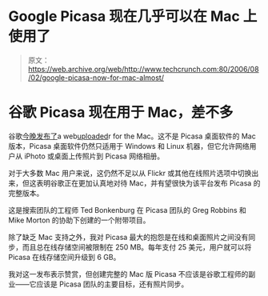 # Google Picasa 现在几乎可以在 Mac 上使用了

> 原文：<https://web.archive.org/web/http://www.techcrunch.com:80/2006/08/02/google-picasa-now-for-mac-almost/>

# 谷歌 Picasa 现在用于 Mac，差不多

 [](https://web.archive.org/web/20220808131247/http://picasa.google.com/web/mac_tools.html) 谷歌[今晚发布了](https://web.archive.org/web/20220808131247/http://googleblog.blogspot.com/2006/08/its-all-about-photoson-mac.html)a web[uploaded](https://web.archive.org/web/20220808131247/http://picasa.google.com/web/mac_tools.html)r for the Mac。这不是 Picasa 桌面软件的 Mac 版本，Picasa 桌面软件仍然只适用于 Windows 和 Linux 机器，但它允许网络用户从 iPhoto 或桌面上传照片到 Picasa 网络相册。

对于大多数 Mac 用户来说，这仍然不足以从 Flickr 或其他在线照片选项中切换出来，但这表明谷歌正在更加认真地对待 Mac，并有望很快为该平台发布 Picasa 的完整版本。

这是搜索团队的工程师 Ted Bonkenburg 在 Picasa 团队的 Greg Robbins 和 Mike Morton 的协助下创建的一个附带项目。

除了缺乏 Mac 支持之外，我对 Picasa 最大的抱怨是在线和桌面照片之间没有同步，而且总在线存储空间被限制在 250 MB。每年支付 25 美元，用户就可以将 Picasa 在线存储空间升级到 6 GB。

我对这一发布表示赞赏，但创建完整的 Mac 版 Picasa 不应该是谷歌工程师的副业——它应该是 Picasa 团队的主要目标，还有照片同步。